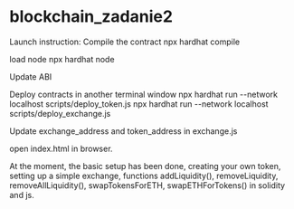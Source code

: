 # blockchain_zadanie2
Launch instruction:
Compile the contract
npx hardhat compile

load node
npx hardhat node   

Update ABI

Deploy contracts in another terminal window
npx hardhat run --network localhost scripts/deploy_token.js
npx hardhat run --network localhost scripts/deploy_exchange.js

Update exchange_address and token_address in exchange.js

open index.html in browser.

At the moment, the basic setup has been done, creating your own token, setting up a simple exchange, functions addLiquidity(), removeLiquidity, removeAllLiquidity(), swapTokensForETH, swapETHForTokens() in solidity and js.
